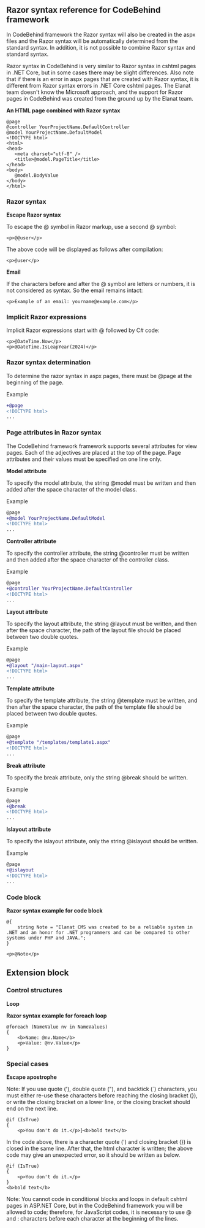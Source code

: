 ## Razor syntax reference for CodeBehind framework

In CodeBehind framework the Razor syntax will also be created in the aspx files and the Razor syntax will be automatically determined from the standard syntax. In addition, it is not possible to combine Razor syntax and standard syntax.

Razor syntax in CodeBehind is very similar to Razor syntax in cshtml pages in .NET Core, but in some cases there may be slight differences. Also note that if there is an error in aspx pages that are created with Razor syntax, it is different from Razor syntax errors in .NET Core cshtml pages. The Elanat team doesn't know the Microsoft approach, and the support for Razor pages in CodeBehind was created from the ground up by the Elanat team.

**An HTML page combined with Razor syntax**
 ```cshtml
@page
@controller YourProjectName.DefaultController
@model YourProjectName.DefaultModel
<!DOCTYPE html>
<html>
<head>
    <meta charset="utf-8" />
    <title>@model.PageTitle</title>
</head>
<body>
    @model.BodyValue
</body>
</html>
```

### Razor syntax

**Escape Razor syntax**

To escape the @ symbol in Razor markup, use a second @ symbol:
```cshtml
<p>@@user</p>
```

The above code will be displayed as follows after compilation:
```cshtml
<p>@user</p>
```

**Email**

If the characters before and after the @ symbol are letters or numbers, it is not considered as syntax. So the email remains intact:
```cshtml
<p>Example of an email: yourname@example.com</p>
```

### Implicit Razor expressions

Implicit Razor expressions start with @ followed by C# code:
```cshtml
<p>@DateTime.Now</p>
<p>@DateTime.IsLeapYear(2024)</p>
```

### Razor syntax determination

To determine the razor syntax in aspx pages, there must be @page at the beginning of the page.

Example

```diff
+@page
<!DOCTYPE html>
...
```

### Page attributes in Razor syntax

The CodeBehind framework framework supports several attributes for view pages. Each of the adjectives are placed at the top of the page. Page attributes and their values must be specified on one line only.

**Model attribute**

To specify the model attribute, the string @model must be written and then added after the space character of the model class.

Example
```diff
@page
+@model YourProjectName.DefaultModel
<!DOCTYPE html>
...
```

**Controller attribute**

To specify the controller attribute, the string @controller must be written and then added after the space character of the controller class.

Example
```diff
@page
+@controller YourProjectName.DefaultController
<!DOCTYPE html>
...
```

**Layout attribute**

To specify the layout attribute, the string @layout must be written, and then after the space character, the path of the layout file should be placed between two double quotes.

Example
```diff
@page
+@layout "/main-layout.aspx"
<!DOCTYPE html>
...
```

**Template attribute**

To specify the template attribute, the string @template must be written, and then after the space character, the path of the template file should be placed between two double quotes.

Example
```diff
@page
+@template "/templates/template1.aspx"
<!DOCTYPE html>
...
```

**Break attribute**

To specify the break attribute, only the string @break should be written.

Example
```diff
@page
+@break
<!DOCTYPE html>
...
```

**Islayout attribute**

To specify the islayout attribute, only the string @islayout should be written.

Example
```diff
@page
+@islayout
<!DOCTYPE html>
...
```

### Code block

**Razor syntax example for code block**
```cshtml
@{
    string Note = "Elanat CMS was created to be a reliable system in .NET and an honor for .NET programmers and can be compared to other systems under PHP and JAVA.";
}

<p>@Note</p>
```
## Extension block
### Control structures

**Loop**

**Razor syntax example for foreach loop**
```cshtml
@foreach (NameValue nv in NameValues)
{
    <b>Name: @nv.Name</b>
    <p>Value: @nv.Value</p>
}
```

### Special cases

**Escape apostrophe**

Note: If you use quote ('), double quote ("), and backtick (`) characters, you must either re-use these characters before reaching the closing bracket (}), or write the closing bracket on a lower line, or the closing bracket should end on the next line.

```cshtml
@if (IsTrue)
{
	<p>You don't do it.</p>}<b>bold text</b>
```

In the code above, there is a character quote (') and closing bracket (}) is closed in the same line. After that, the html character is written; the above code may give an unexpected error, so it should be written as below.

```cshtml
@if (IsTrue)
{
	<p>You don't do it.</p>
}
<b>bold text</b>
```

Note: You cannot code in conditional blocks and loops in default cshtml pages in ASP.NET Core, but in the CodeBehind framework you will be allowed to code; therefore, for JavaScript codes, it is necessary to use @ and : characters before each character at the beginning of the lines.

